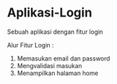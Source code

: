 # Aplikasi-Login
Sebuah aplikasi dengan fitur login

Alur Fitur Login : 
1. Memasukan email dan password
2. Mengvalidasi masukan
3. Menampilkan halaman home
